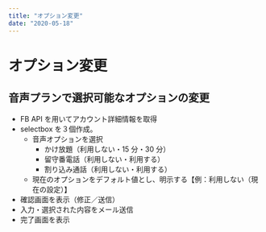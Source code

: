 ```yaml
---
title: "オプション変更"
date: "2020-05-18"
---
```


# オプション変更

## 音声プランで選択可能なオプションの変更

- FB API を用いてアカウント詳細情報を取得
- selectbox を３個作成。
  - 音声オプションを選択
    - かけ放題（利用しない・15 分・30 分）
    - 留守番電話（利用しない・利用する）
    - 割り込み通話（利用しない・利用する）
  - 現在のオプションをデフォルト値とし、明示する【例：利用しない（現在の設定）】
- 確認画面を表示（修正／送信）
- 入力・選択された内容をメール送信
- 完了画面を表示
